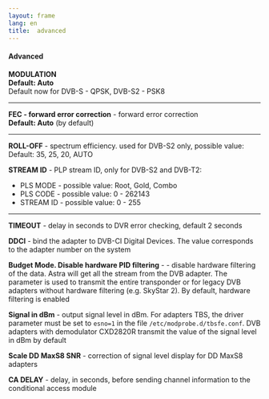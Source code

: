 ```yaml
---
layout: frame
lang: en
title:  advanced
---
```


#### Advanced

**MODULATION**   
**Default: Auto**  
Default now for DVB-S - QPSK, DVB-S2 - PSK8 

---

**FEC - forward error correction** - forward error correction    
**Default: Auto** (by default)    

---

**ROLL-OFF** - spectrum efficiency. used for DVB-S2 only, possible value: Default: 35, 25, 20, AUTO  

**STREAM ID** - PLP stream ID, only for DVB-S2 and DVB-T2:  
- PLS MODE -  possible value:  Root, Gold, Combo  
- PLS CODE -  possible value:  0 - 262143  
- STREAM ID -  possible value:  0 - 255  

---

**TIMEOUT** - delay in seconds to DVR error checking, default 2 seconds  

**DDCI** - bind the adapter to DVB-CI Digital Devices. The value corresponds to the adapter number on the system 

**Budget Mode. Disable hardware PID filtering** - - disable hardware filtering of the data. Astra will get all the stream from the DVB adapter. The parameter is used to transmit the entire transponder or for legacy DVB adapters without hardware filtering (e.g. SkyStar 2). By default, hardware filtering is enabled 

**Signal in dBm** - output signal level in dBm. For adapters TBS, the driver parameter must be set to `esno=1` in the file `/etc/modprobe.d/tbsfe.conf`. DVB adapters with demodulator CXD2820R transmit the value of the signal level in dBm by default   

**Scale DD MaxS8 SNR** - correction of signal level display for DD MaxS8 adapters  

**CA DELAY** - delay, in seconds, before sending channel information to the conditional access module  
